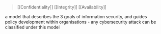 >[[Confidentiality]] 
>[[Integrity]]
>[[Availability]] 

a model that describes the 3 goals of information security, and guides policy development within organisations - any cybersecurity attack can be classified under this model